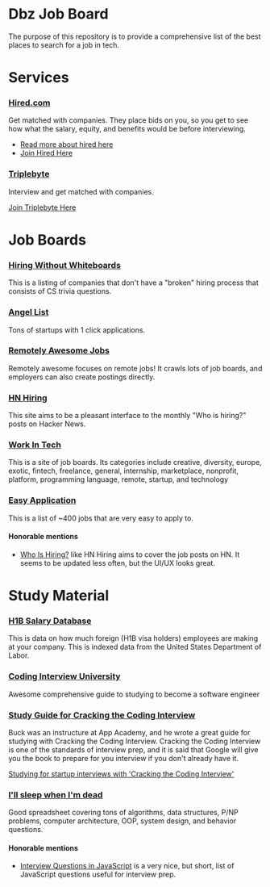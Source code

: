 # Dbz Job Board
The purpose of this repository is to provide a comprehensive list of the best places to search for a job in tech.

# Services

### [Hired.com](https://hired.com/x/BLM7Ki)

Get matched with companies. They place bids on you, so you get to see how what the salary, equity, and benefits would be before interviewing.

 - [Read more about hired here](https://github.com/Dbz/job-board/blob/master/hired.md)
 - [Join Hired Here](https://hired.com/x/BLM7Ki)

### [Triplebyte](https://triplebyte.com/iv/ZHCMuMw/cp)

Interview and get matched with companies.

[Join Triplebyte Here](https://triplebyte.com/iv/ZHCMuMw/cp)

# Job Boards

### [Hiring Without Whiteboards](https://github.com/poteto/hiring-without-whiteboards)

This is a listing of companies that don't have a "broken" hiring process that consists of CS trivia questions.

### [Angel List](https://angel.co/)

Tons of startups with 1 click applications.

### [Remotely Awesome Jobs](https://www.remotelyawesomejobs.com/)

Remotely awesome focuses on remote jobs! It crawls lots of job boards, and employers can also create postings directly.

### [HN Hiring](http://hnhiring.me/)

This site aims to be a pleasant interface to the monthly "Who is hiring?" posts on Hacker News.

### [Work In Tech](http://workintech.io/)

This is a site of job boards. Its categories include creative, diversity, europe, exotic, fintech, freelance, general, internship, marketplace, nonprofit, platform, programming language, remote, startup, and technology

### [Easy Application](https://github.com/j-delaney/easy-application)

This is a list of ~400 jobs that are very easy to apply to.

#### Honorable mentions

 - [Who Is Hiring?](https://whoishiring.io/) like HN Hiring aims to cover the job posts on HN. It seems to be updated less often, but the UI/UX looks great.

# Study Material

### [H1B Salary Database](http://h1bdata.info/index.php)

This is data on how much foreign (H1B visa holders) employees are making at your company. This is indexed data from the United States Department of Labor.

### [Coding Interview University](https://github.com/jwasham/coding-interview-university)

Awesome comprehensive guide to studying to become a software engineer

### [Study Guide for Cracking the Coding Interview](http://shlegeris.com/2016/06/22/ctci)

Buck was an instructure at App Academy, and he wrote a great guide for studying with Cracking the Coding Interview. Cracking the Coding Interview is one of the standards of interview prep, and it is said that Google will give you the book to prepare for you interview if you don't already have it.

[Studying for startup interviews with 'Cracking the Coding Interview'](http://shlegeris.com/2016/06/22/ctci)

### [I'll sleep when I'm dead](https://docs.google.com/document/d/1VNoEUzBtyCw0fDw0X_bvuhmCwz1qhNjETPJc5VRZqm8/edit)

Good spreadsheet covering tons of algorithms, data structures, P/NP problems, computer architecture, OOP, system design, and behavior questions.

#### Honorable mentions

 - [Interview Questions in JavaScript](https://github.com/kennymkchan/interview-questions-in-javascript) is a very nice, but short, list of JavaScript questions useful for interview prep. 

